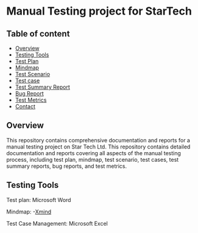 
# Manual Testing project for StarTech




## Table of content
- [Overview](#overview)
- [Testing Tools](#testing-tools)
- [Test Plan](#testplan)
- [Mindmap](#mindmap)
- [Test Scenario](#testscenario)
- [Test case](#testcase)
- [Test Summary Report](#summary)
- [Bug Report](#bug-report)
- [Test Metrics](#test-metrics)
- [Contact](#contact)

## Overview
This repository contains comprehensive documentation and reports for a manual testing project on Star Tech Ltd. This repository contains detailed documentation and reports covering all aspects of the manual testing process, including test plan, mindmap, test scenario, test cases, test summary reports, bug reports, and test metrics.

## Testing Tools
Test plan: Microsoft Word

Mindmap: -[Xmind](https://xmind.app/download/?fbclid=IwAR1RHoYK2xm2ay9XU6mQKowyQhYlrr3urPm95NVfFx1V5la8xu6hsXGAgQ8)

Test Case Management: Microsoft Excel
